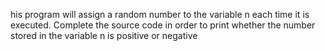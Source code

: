 his program will assign a random number to the variable n each time it is executed. Complete the source code in order to print whether the number stored in the variable n is positive or negative
